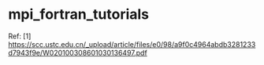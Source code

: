 # mpi_fortran_tutorials
Ref:
[1] https://scc.ustc.edu.cn/_upload/article/files/e0/98/a9f0c4964abdb3281233d7943f9e/W020100308601030136497.pdf

